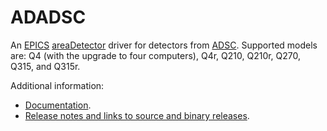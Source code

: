 ADADSC
===========
An 
[EPICS](http://www.aps.anl.gov/epics/) 
[areaDetector](http://cars.uchicago.edu/software/epics/areaDetector.html) 
driver for detectors from
[ADSC](http://www.adsc-xray.com/). 
Supported models are: Q4 (with the upgrade to four computers), Q4r, Q210, Q210r, Q270, Q315,
and Q315r. 

Additional information:
* [Documentation](http://cars.uchicago.edu/software/epics/adscDoc.html).
* [Release notes and links to source and binary releases](RELEASE.md).
